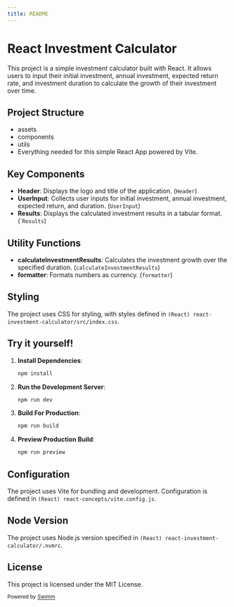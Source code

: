 ```yaml
---
title: README
---
```

# React Investment Calculator

This project is a simple investment calculator built with React. It allows users to input their initial investment, annual investment, expected return rate, and investment duration to calculate the growth of their investment over time.

## Project Structure

- assets
- components
- utils
- Everything needed for this simple React App powered by Vite.

## Key Components

- **Header**: Displays the logo and title of the application. (<SwmToken path="/react-investment-calculator/src/components/Header/Header.jsx" pos="3:2:2" line-data="const Header = () =&gt; {" repo-id="Z2l0aHViJTNBJTNBUmVhY3QlM0ElM0FqbWNsZWFuLWNvZGVy" repo-name="React">`Header`</SwmToken>)
- **UserInput**: Collects user inputs for initial investment, annual investment, expected return, and duration. (`UserInput`)
- **Results**: Displays the calculated investment results in a tabular format. (\`<SwmToken path="/react-investment-calculator/src/components/Results/Results.jsx" pos="5:2:2" line-data="const Results = ({ userInputState }) =&gt; {" repo-id="Z2l0aHViJTNBJTNBUmVhY3QlM0ElM0FqbWNsZWFuLWNvZGVy" repo-name="React">`Results`</SwmToken>)

## Utility Functions

- **calculateInvestmentResults**: Calculates the investment growth over the specified duration. (<SwmToken path="/react-investment-calculator/src/util/investment.js" pos="7:4:4" line-data="export function calculateInvestmentResults({" repo-id="Z2l0aHViJTNBJTNBUmVhY3QlM0ElM0FqbWNsZWFuLWNvZGVy" repo-name="React">`calculateInvestmentResults`</SwmToken>)
- **formatter**: Formats numbers as currency. (<SwmToken path="/react-investment-calculator/src/util/investment.js" pos="33:4:4" line-data="export const formatter = new Intl.NumberFormat(&#39;en-US&#39;, {" repo-id="Z2l0aHViJTNBJTNBUmVhY3QlM0ElM0FqbWNsZWFuLWNvZGVy" repo-name="React">`formatter`</SwmToken>)

## Styling

The project uses CSS for styling, with styles defined in <SwmPath repo-id="Z2l0aHViJTNBJTNBUmVhY3QlM0ElM0FqbWNsZWFuLWNvZGVy" repo-name="React" path="/react-investment-calculator/src/index.css">`(React) react-investment-calculator/src/index.css`</SwmPath>.

## Try it yourself!

1. **Install Dependencies**:

   ```sh
   npm install
   ```
2. **Run the Development Server**:

   ```sh
   npm run dev
   ```
3. **Build For Production**:

   ```sh
   npm run build
   ```
4. **Preview Production Build**:

   ```sh
   npm run preview
   ```

## Configuration

The project uses Vite for bundling and development. Configuration is defined in <SwmPath repo-id="Z2l0aHViJTNBJTNBUmVhY3QlM0ElM0FqbWNsZWFuLWNvZGVy" repo-name="React" path="/react-concepts/vite.config.js">`(React) react-concepts/vite.config.js`</SwmPath>.

## Node Version

The project uses Node.js version specified in <SwmPath repo-id="Z2l0aHViJTNBJTNBUmVhY3QlM0ElM0FqbWNsZWFuLWNvZGVy" repo-name="React" path="/react-investment-calculator/.nvmrc">`(React) react-investment-calculator/.nvmrc`</SwmPath>.

## License

This project is licensed under the MIT License.

<SwmMeta version="3.0.0"><sup>Powered by [Swimm](https://app.swimm.io/)</sup></SwmMeta>
